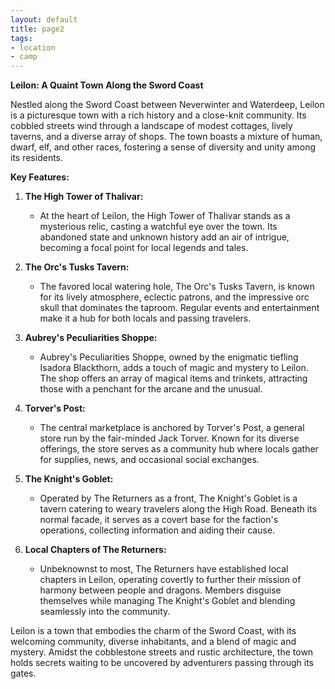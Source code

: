 ```yaml
---
layout: default
title: page2
tags:
- location
- camp
---
```


**Leilon: A Quaint Town Along the Sword Coast**

Nestled along the Sword Coast between Neverwinter and Waterdeep, Leilon is a picturesque town with a rich history and a close-knit community. Its cobbled streets wind through a landscape of modest cottages, lively taverns, and a diverse array of shops. The town boasts a mixture of human, dwarf, elf, and other races, fostering a sense of diversity and unity among its residents.

**Key Features:**

1. **The High Tower of Thalivar:**
   - At the heart of Leilon, the High Tower of Thalivar stands as a mysterious relic, casting a watchful eye over the town. Its abandoned state and unknown history add an air of intrigue, becoming a focal point for local legends and tales.

2. **The Orc's Tusks Tavern:**
   - The favored local watering hole, The Orc's Tusks Tavern, is known for its lively atmosphere, eclectic patrons, and the impressive orc skull that dominates the taproom. Regular events and entertainment make it a hub for both locals and passing travelers.

3. **Aubrey's Peculiarities Shoppe:**
   - Aubrey's Peculiarities Shoppe, owned by the enigmatic tiefling Isadora Blackthorn, adds a touch of magic and mystery to Leilon. The shop offers an array of magical items and trinkets, attracting those with a penchant for the arcane and the unusual.

4. **Torver's Post:**
   - The central marketplace is anchored by Torver's Post, a general store run by the fair-minded Jack Torver. Known for its diverse offerings, the store serves as a community hub where locals gather for supplies, news, and occasional social exchanges.

5. **The Knight's Goblet:**
   - Operated by The Returners as a front, The Knight's Goblet is a tavern catering to weary travelers along the High Road. Beneath its normal facade, it serves as a covert base for the faction's operations, collecting information and aiding their cause.

6. **Local Chapters of The Returners:**
   - Unbeknownst to most, The Returners have established local chapters in Leilon, operating covertly to further their mission of harmony between people and dragons. Members disguise themselves while managing The Knight's Goblet and blending seamlessly into the community.

Leilon is a town that embodies the charm of the Sword Coast, with its welcoming community, diverse inhabitants, and a blend of magic and mystery. Amidst the cobblestone streets and rustic architecture, the town holds secrets waiting to be uncovered by adventurers passing through its gates.